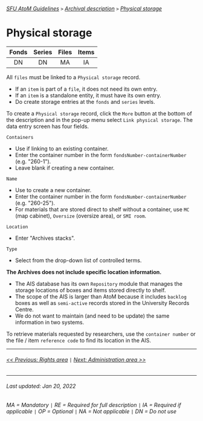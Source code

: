 ###### [SFU AtoM Guidelines](../README.md) `>` [Archival description](overview.md) `>` [Physical storage](overview.md#physical-storage)

# Physical storage
| Fonds 	| Series 	| Files 	| Items 	|
|:-----:	|:------:	|:-----:	|:-----:	|
|   DN    |   DN    |   MA  	|   IA  	|

All `files` must be linked to a `Physical storage` record.
- If an `item` is part of a `file`, it does not need its own entry.
- If an `item` is a standalone entity, it must have its own entry.
- Do create storage entries at the `fonds` and `series` levels.

To create a `Physical storage` record, click the `More` button at the bottom of the description and in the pop-up menu select `Link physical storage`. The data entry screen has four fields.

`Containers`
- Use if linking to an existing container.
- Enter the container number in the form `fondsNumber-containerNumber` (e.g. "260-1").
- Leave blank if creating a new container.

`Name`
- Use to create a new container.
- Enter the container number in the form `fondsNumber-containerNumber` (e.g. "260-25").
- For materials that are stored direct to shelf without a container, use `MC` (map cabinet), `Oversize` (oversize area), or `SMI room`.

`Location`
- Enter "Archives stacks".

`Type`
- Select from the drop-down list of controlled terms.

**The Archives does not include specific location information.**
- The AIS database has its own `Repository` module that manages the storage locations of boxes and items stored directly to shelf.
- The scope of the AIS is larger than AtoM because it includes `backlog` boxes as well as `semi-active` records stored in the University Records Centre.
- We do not want to maintain (and need to be update) the same information in two systems.

To retrieve materials requested by researchers, use the `container number` or the file / item `reference code` to find its location in the AIS.

---
###### [<< Previous: Rights area](Rights-area.md) `|` [Next: Administration area >>](administration-area.md)
---
###### Last updated: Jan 20, 2022
###### MA = Mandatory `|` RE = Required for full description `|` IA = Required if applicable `|` OP = Optional `|` NA = Not applicable `|` DN = Do not use
